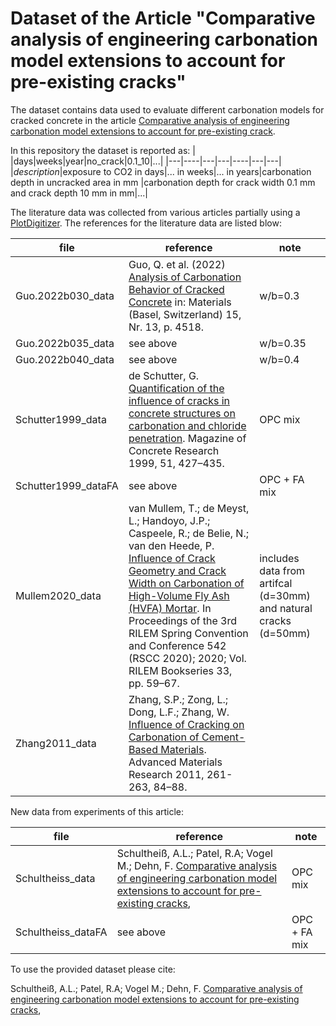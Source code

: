 # Dataset of the Article "Comparative analysis of engineering carbonation model extensions to account for pre-existing cracks"

The dataset contains data used to evaluate different carbonation models for cracked concrete in the article [Comparative analysis of engineering carbonation model extensions to account for pre-existing crack]().

In this repository the dataset is reported as:
| |days|weeks|year|no_crack|0.1_10|...|
|---|----|---|---|----|---|---|
|*description*|exposure to CO2 in days|... in weeks|... in years|carbonation depth in uncracked area in mm |carbonation depth for crack width 0.1 mm and crack depth 10 mm in mm|...|

The literature data was collected from various articles partially using a [PlotDigitizer](https://automeris.io/WebPlotDigitizer/).
The references for the literature data are listed blow:


| file | reference | note|
|---|----|---|
| Guo.2022b030_data| Guo, Q. et al. (2022) [Analysis of Carbonation Behavior of Cracked Concrete](https://doi.org/10.3390/ma15134518) in: Materials (Basel, Switzerland) 15, Nr. 13, p. 4518. | w/b=0.3|
| Guo.2022b035_data| see above | w/b=0.35|
| Guo.2022b040_data| see above | w/b=0.4|
|Schutter1999_data|de Schutter, G. [Quantification of the influence of cracks in concrete structures on carbonation and chloride penetration](https://doi.org/10.1680/macr.1999.51.6.427). Magazine of Concrete Research 1999, 51, 427–435. | OPC mix|
|Schutter1999_dataFA| see above | OPC + FA mix|
|Mullem2020_data|van Mullem, T.; de Meyst, L.; Handoyo, J.P.; Caspeele, R.; de Belie, N.; van den Heede, P. [Influence of Crack Geometry and Crack Width on Carbonation of High-Volume Fly Ash (HVFA) Mortar](https://doi.org/https://doi.org/10.1007/978-3-030-76551-4_6). In Proceedings of the 3rd RILEM Spring Convention and Conference 542 (RSCC 2020); 2020; Vol. RILEM Bookseries 33, pp. 59–67.| includes data from artifcal (d=30mm) and natural cracks (d=50mm)|
|Zhang2011_data|Zhang, S.P.; Zong, L.; Dong, L.F.; Zhang, W. [Influence of Cracking on Carbonation of Cement-Based Materials](https://doi.org/10.4028/www.scientific.net/AMR.261-263.84). Advanced Materials Research 2011, 261-263, 84–88.    ||

New data from experiments of this article:

| file | reference | note|
|---|----|---|
|Schultheiss_data|Schultheiß, A.L.; Patel, R.A; Vogel M.; Dehn, F. [Comparative analysis of engineering carbonation model extensions to account for pre-existing cracks](), | OPC mix|
|Schultheiss_dataFA|see above|OPC + FA mix|


To use the provided dataset please cite:

Schultheiß, A.L.; Patel, R.A; Vogel M.; Dehn, F. [Comparative analysis of engineering carbonation model extensions to account for pre-existing cracks](),

